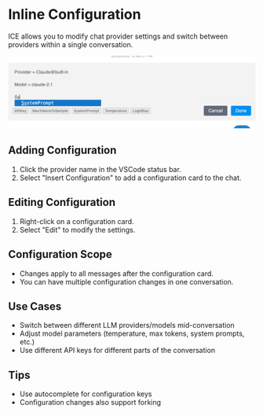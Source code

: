# Inline Configuration

ICE allows you to modify chat provider settings and switch between providers within a single conversation.

![Inline Configuration Editing](images/configuration.png)

## Adding Configuration

1. Click the provider name in the VSCode status bar.
2. Select "Insert Configuration" to add a configuration card to the chat.

## Editing Configuration

1. Right-click on a configuration card.
2. Select "Edit" to modify the settings.

## Configuration Scope

- Changes apply to all messages after the configuration card.
- You can have multiple configuration changes in one conversation.

## Use Cases

- Switch between different LLM providers/models mid-conversation
- Adjust model parameters (temperature, max tokens, system prompts, etc.)
- Use different API keys for different parts of the conversation

## Tips

- Use autocomplete for configuration keys
- Configuration changes also support forking
